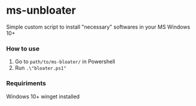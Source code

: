 # ms-unbloater
Simple custom script to install "necessary" softwares in your MS Windows 10+

### How to use
1. Go to `path/to/ms-bloater/` in Powershell
2. Run `.\"bloater.ps1"`

### Requiriments
Windows 10+
winget installed
